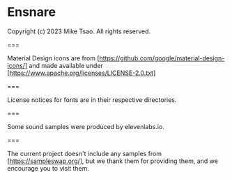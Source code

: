 # Ensnare

Copyright (c) 2023 Mike Tsao. All rights reserved.

===

Material Design icons are from [https://github.com/google/material-design-icons/]
and made available under [https://www.apache.org/licenses/LICENSE-2.0.txt]

===

License notices for fonts are in their respective directories.

===

Some sound samples were produced by elevenlabs.io.

===

The current project doesn't include any samples from [https://sampleswap.org/],
but we thank them for providing them, and we encourage you to visit them.
